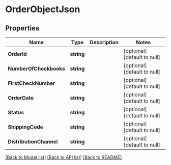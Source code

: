 # OrderObjectJson

## Properties
Name | Type | Description | Notes
------------ | ------------- | ------------- | -------------
**OrderId** | **string** |  | [optional] [default to null]
**NumberOfCheckbooks** | **string** |  | [optional] [default to null]
**FirstCheckNumber** | **string** |  | [optional] [default to null]
**OrderDate** | **string** |  | [optional] [default to null]
**Status** | **string** |  | [optional] [default to null]
**ShippingCode** | **string** |  | [optional] [default to null]
**DistributionChannel** | **string** |  | [optional] [default to null]

[[Back to Model list]](../README.md#documentation-for-models) [[Back to API list]](../README.md#documentation-for-api-endpoints) [[Back to README]](../README.md)


